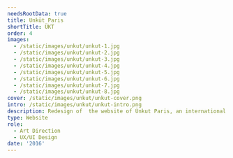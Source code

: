 ```yaml
---
needsRootData: true
title: Unküt Paris
shortTitle: ÜKT
order: 4
images:
  - /static/images/unkut/unkut-1.jpg
  - /static/images/unkut/unkut-2.jpg
  - /static/images/unkut/unkut-3.jpg
  - /static/images/unkut/unkut-4.jpg
  - /static/images/unkut/unkut-5.jpg
  - /static/images/unkut/unkut-6.jpg
  - /static/images/unkut/unkut-7.jpg
  - /static/images/unkut/unkut-8.jpg
cover: /static/images/unkut/unkut-cover.png
intro: /static/images/unkut/unkut-intro.png
description: Redesign of  the website of Ünkut Paris, an international sportwears brand.
type: Website
role:
  - Art Direction
  - UX/UI Design
date: '2016'
---
```

